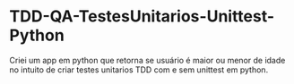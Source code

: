 # TDD-QA-TestesUnitarios-Unittest-Python
Criei um app em python que retorna se usuário é maior ou menor de idade no intuito de criar testes unitarios TDD com e sem unittest em python.
